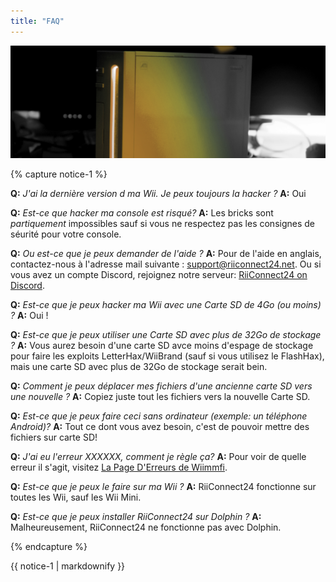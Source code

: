 ```yaml
---
title: "FAQ"
---
```


![RiiConnect24 Wii Logo Yellow](/images/Wii_Yellow_Gray.jpg)

{% capture notice-1 %}

<a name="faq_latestfw" />**Q:** *J'ai la dernière version d ma Wii. Je peux toujours la hacker ?*
**A:** Oui

<a name="faq_risky" />**Q:** *Est-ce que hacker ma console est risqué?*
**A:** Les bricks sont *partiquement* impossibles sauf si vous ne respectez pas les consignes de séurité pour votre console.

<a name="faq_support" />**Q:** *Ou est-ce que je peux demander de l'aide ?*
**A:** Pour de l'aide en anglais, contactez-nous à l'adresse mail suivante : support@riiconnect24.net. Ou si vous avez un compte Discord, rejoignez notre serveur: [RiiConnect24 on Discord](https://discord.gg/b4Y7jfD).

<a name="faq_le4gbsd" />**Q:** *Est-ce que je peux hacker ma Wii avec une Carte SD de 4Go (ou moins) ?*
**A:** Oui !

<a name="faq_ge128gbsd" />**Q:** *Est-ce que je peux utiliser une Carte SD avec plus de 32Go de stockage ?*
**A:** Vous aurez besoin d'une carte SD avce moins d'espage de stockage pour faire les exploits LetterHax/WiiBrand (sauf si vous utilisez le FlashHax), mais une carte SD avec plus de 32Go de stockage serait bein.

<a name="faq_movesd" />**Q:** *Comment je peux déplacer mes fichiers d'une ancienne carte SD vers une nouvelle ?*
**A:** Copiez juste tout les fichiers vers la nouvelle Carte SD.

<a name="faq_nopc" />**Q:** *Est-ce que je peux faire ceci sans ordinateur (exemple: un téléphone Android)?*
**A:** Tout ce dont vous avez besoin, c'est de pouvoir mettre des fichiers sur carte SD!

<a name="faq_error" />**Q:** *J'ai eu l'erreur XXXXXX, comment je règle ça?*
**A:** Pour voir de quelle erreur il s'agit, visitez [La Page D'Erreurs de Wiimmfi](https://wiimmfi.de/error).

<a name="faq_console" />**Q:** *Est-ce que je peux le faire sur ma Wii ?*
**A:** RiiConnect24 fonctionne sur toutes les Wii, sauf les Wii Mini.

<a name="faq_dolphin" />**Q:** *Est-ce que je peux installer RiiConnect24 sur Dolphin ?*
**A:** Malheureusement, RiiConnect24 ne fonctionne pas avec Dolphin.

{% endcapture %}

<div class="notice--info">{{ notice-1 | markdownify }}</div>
